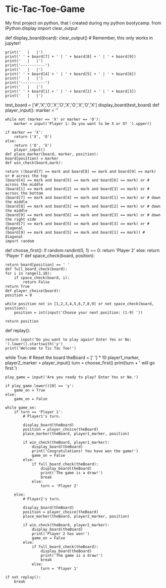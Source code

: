 # Tic-Tac-Toe-Game
My first project on python, that I created during my python bootycamp.
from IPython.display import clear_output

def display_board(board):
    clear_output()  # Remember, this only works in jupyter!
    
    print('   |   |')
    print(' ' + board[7] + ' | ' + board[8] + ' | ' + board[9])
    print('   |   |')
    print('-----------')
    print('   |   |')
    print(' ' + board[4] + ' | ' + board[5] + ' | ' + board[6])
    print('   |   |')
    print('-----------')
    print('   |   |')
    print(' ' + board[1] + ' | ' + board[2] + ' | ' + board[3])
    print('   |   |')
test_board = ['#','X','O','X','O','X','O','X','O','X']
display_board(test_board)
def player_input():
    marker = ''
    
    while not (marker == 'X' or marker == 'O'):
        marker = input('Player 1: Do you want to be X or O? ').upper()

    if marker == 'X':
        return ('X', 'O')
    else:
        return ('O', 'X')
        player_input()
    def place_marker(board, marker, position):
    board[position] = marker
    def win_check(board,mark):
    
    return ((board[7] == mark and board[8] == mark and board[9] == mark) or # across the top
    (board[4] == mark and board[5] == mark and board[6] == mark) or # across the middle
    (board[1] == mark and board[2] == mark and board[3] == mark) or # across the bottom
    (board[7] == mark and board[4] == mark and board[1] == mark) or # down the middle
    (board[8] == mark and board[5] == mark and board[2] == mark) or # down the middle
    (board[9] == mark and board[6] == mark and board[3] == mark) or # down the right side
    (board[7] == mark and board[5] == mark and board[3] == mark) or # diagonal
    (board[9] == mark and board[5] == mark and board[1] == mark)) # diagonal
    import random

def choose_first():
    if random.randint(0, 1) == 0:
        return 'Player 2'
    else:
        return 'Player 1'
def space_check(board, position):
    
    return board[position] == ' '
    def full_board_check(board):
    for i in range(1,10):
        if space_check(board, i):
            return False
    return True
    def player_choice(board):
    position = 0
    
    while position not in [1,2,3,4,5,6,7,8,9] or not space_check(board, position):
        position = int(input('Choose your next position: (1-9) '))
        
    return position
def replay():
    
    return input('Do you want to play again? Enter Yes or No: ').lower().startswith('y')
    print('Welcome to Tic Tac Toe!')

while True:
    # Reset the board
    theBoard = [' '] * 10
    player1_marker, player2_marker = player_input()
    turn = choose_first()
    print(turn + ' will go first.')
    
    play_game = input('Are you ready to play? Enter Yes or No.')
    
    if play_game.lower()[0] == 'y':
        game_on = True
    else:
        game_on = False

    while game_on:
        if turn == 'Player 1':
            # Player1's turn.
            
            display_board(theBoard)
            position = player_choice(theBoard)
            place_marker(theBoard, player1_marker, position)

            if win_check(theBoard, player1_marker):
                display_board(theBoard)
                print('Congratulations! You have won the game!')
                game_on = False
            else:
                if full_board_check(theBoard):
                    display_board(theBoard)
                    print('The game is a draw!')
                    break
                else:
                    turn = 'Player 2'

        else:
            # Player2's turn.
            
            display_board(theBoard)
            position = player_choice(theBoard)
            place_marker(theBoard, player2_marker, position)

            if win_check(theBoard, player2_marker):
                display_board(theBoard)
                print('Player 2 has won!')
                game_on = False
            else:
                if full_board_check(theBoard):
                    display_board(theBoard)
                    print('The game is a draw!')
                    break
                else:
                    turn = 'Player 1'

    if not replay():
        break
